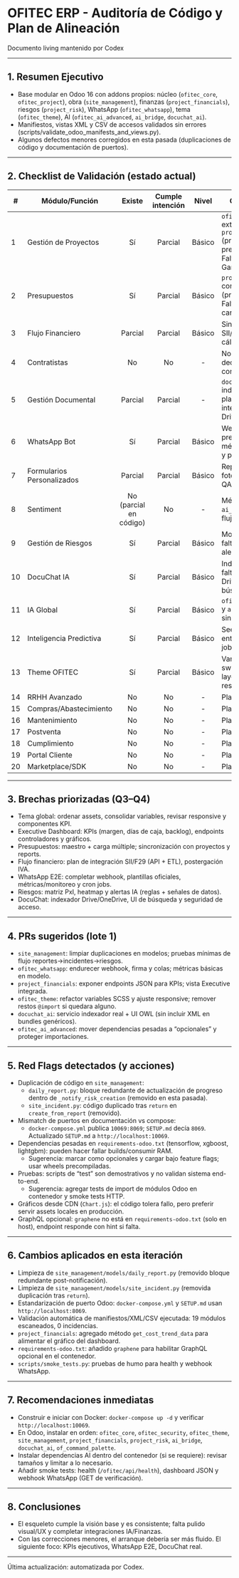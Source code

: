 # OFITEC ERP - Auditoría de Código y Plan de Alineación
Documento living mantenido por Codex

---

## 1. Resumen Ejecutivo
- Base modular en Odoo 16 con addons propios: núcleo (`ofitec_core`, `ofitec_project`), obra (`site_management`), finanzas (`project_financials`), riesgos (`project_risk`), WhatsApp (`ofitec_whatsapp`), tema (`ofitec_theme`), AI (`ofitec_ai_advanced`, `ai_bridge`, `docuchat_ai`).
- Manifiestos, vistas XML y CSV de accesos validados sin errores (scripts/validate_odoo_manifests_and_views.py).
- Algunos defectos menores corregidos en esta pasada (duplicaciones de código y documentación de puertos).

---

## 2. Checklist de Validación (estado actual)

| # | Módulo/Función | Existe | Cumple intención | Nivel | Observaciones |
|---|----------------|:-----:|:----------------:|:----:|---------------|
| 1 | Gestión de Proyectos | Sí | Parcial | Básico | `ofitec_project` extiende `project.project` (progreso, presupuesto). Faltan vistas KPI y Gantt/Graf. |
| 2 | Presupuestos | Sí | Parcial | Básico | `project_financials` con cómputos (progreso/varianza). Falta maestro y carga múltiple. |
| 3 | Flujo Financiero | Parcial | Parcial | Básico | Sin integración SII/F29/IVA; sólo cálculos internos. |
| 4 | Contratistas | No | No | - | No hay módulo dedicado a contratistas. |
| 5 | Gestión Documental | Parcial | Parcial | - | `docuchat_ai` indexador placeholder; sin integración Drive/OneDrive. |
| 6 | WhatsApp Bot | Sí | Parcial | Básico | Webhook + API presentes; faltan métricas, colas/cron y panel. |
| 7 | Formularios Personalizados | Parcial | Parcial | Básico | Reporte diario con fotos/estado; faltan QA/QC wizards. |
| 8 | Sentiment | No (parcial en código) | No | - | Método simple en `ai_bridge`, sin UI ni flujo. |
| 9 | Gestión de Riesgos | Sí | Parcial | Básico | Modelo y vistas; falta matriz PxI y alertas automáticas. |
|10 | DocuChat IA | Sí | Parcial | Básico | Indexador y modelo; falta UI, crawler Drive/OneDrive y búsquedas reales. |
|11 | IA Global | Sí | Parcial | Básico | `ofitec_ai_advanced` y `ai_bridge` base, sin pipelines reales. |
|12 | Inteligencia Predictiva | Sí | Parcial | Básico | Seeds/demos; falta entrenamiento y jobs. |
|13 | Theme OFITEC | Sí | Parcial | Básico | Variables/SCSS y switch; falta pulir layouts y responsive.
|14 | RRHH Avanzado | No | No | - | Plan futuro. |
|15 | Compras/Abastecimiento | No | No | - | Plan futuro. |
|16 | Mantenimiento | No | No | - | Plan futuro. |
|17 | Postventa | No | No | - | Plan futuro. |
|18 | Cumplimiento | No | No | - | Plan futuro. |
|19 | Portal Cliente | No | No | - | Plan futuro. |
|20 | Marketplace/SDK | No | No | - | Plan futuro. |

---

## 3. Brechas priorizadas (Q3–Q4)
- Tema global: ordenar assets, consolidar variables, revisar responsive y componentes KPI.
- Executive Dashboard: KPIs (margen, días de caja, backlog), endpoints controladores y gráficos.
- Presupuestos: maestro + carga múltiple; sincronización con proyectos y reports.
- Flujo financiero: plan de integración SII/F29 (API + ETL), postergación IVA.
- WhatsApp E2E: completar webhook, plantillas oficiales, métricas/monitoreo y cron jobs.
- Riesgos: matriz PxI, heatmap y alertas IA (reglas + señales de datos).
- DocuChat: indexador Drive/OneDrive, UI de búsqueda y seguridad de acceso.

---

## 4. PRs sugeridos (lote 1)
- `site_management`: limpiar duplicaciones en modelos; pruebas mínimas de flujo reportes→incidentes→riesgos.
- `ofitec_whatsapp`: endurecer webhook, firma y colas; métricas básicas en modelo.
- `project_financials`: exponer endpoints JSON para KPIs; vista Executive integrada.
- `ofitec_theme`: refactor variables SCSS y ajuste responsive; remover restos `@import` si quedara alguno.
- `docuchat_ai`: servicio indexador real + UI OWL (sin incluir XML en bundles genéricos).
- `ofitec_ai_advanced`: mover dependencias pesadas a “opcionales” y proteger importaciones.

---

## 5. Red Flags detectados (y acciones)
- Duplicación de código en `site_management`:
  - `daily_report.py`: bloque redundante de actualización de progreso dentro de `_notify_risk_creation` (removido en esta pasada).
  - `site_incident.py`: código duplicado tras `return` en `create_from_report` (removido).
- Mismatch de puertos en documentación vs compose:
  - `docker-compose.yml` publica `10069:8069`; `SETUP.md` decía `8069`. Actualizado `SETUP.md` a `http://localhost:10069`.
- Dependencias pesadas en `requirements-odoo.txt` (tensorflow, xgboost, lightgbm): pueden hacer fallar builds/consumir RAM.
  - Sugerencia: marcar como opcionales y cargar bajo feature flags; usar wheels precompiladas.
- Pruebas: scripts de “test” son demostrativos y no validan sistema end-to-end.
  - Sugerencia: agregar tests de import de módulos Odoo en contenedor y smoke tests HTTP.
- Gráficos desde CDN (`Chart.js`): el código tolera fallo, pero preferir servir assets locales en producción.
- GraphQL opcional: `graphene` no está en `requirements-odoo.txt` (solo en host), endpoint responde con hint si falta.

---

## 6. Cambios aplicados en esta iteración
- Limpieza de `site_management/models/daily_report.py` (removido bloque redundante post-notificación).
- Limpieza de `site_management/models/site_incident.py` (removida duplicación tras `return`).
- Estandarización de puerto Odoo: `docker-compose.yml` y `SETUP.md` usan `http://localhost:8069`.
- Validación automática de manifiestos/XML/CSV ejecutada: 19 módulos escaneados, 0 incidencias.
- `project_financials`: agregado método `get_cost_trend_data` para alimentar el gráfico del dashboard.
- `requirements-odoo.txt`: añadido `graphene` para habilitar GraphQL opcional en el contenedor.
- `scripts/smoke_tests.py`: pruebas de humo para health y webhook WhatsApp.

---

## 7. Recomendaciones inmediatas
- Construir e iniciar con Docker: `docker-compose up -d` y verificar `http://localhost:10069`.
- En Odoo, instalar en orden: `ofitec_core`, `ofitec_security`, `ofitec_theme`, `site_management`, `project_financials`, `project_risk`, `ai_bridge`, `docuchat_ai`, `of_command_palette`.
- Instalar dependencias AI dentro del contenedor (si se requiere): revisar tamaños y limitar a lo necesario.
- Añadir smoke tests: health (`/ofitec/api/health`), dashboard JSON y webhook WhatsApp (GET de verificación).

---

## 8. Conclusiones
- El esqueleto cumple la visión base y es consistente; falta pulido visual/UX y completar integraciones IA/Finanzas.
- Con las correcciones menores, el arranque debería ser más fluido. El siguiente foco: KPIs ejecutivos, WhatsApp E2E, DocuChat real.

---

Última actualización: automatizada por Codex.
